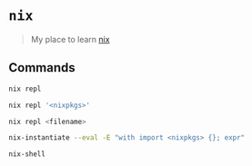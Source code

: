 # `nix`

> My place to learn [nix](https://nixos.org/)

## Commands

```sh
nix repl

nix repl '<nixpkgs>'

nix repl <filename>

nix-instantiate --eval -E "with import <nixpkgs> {}; expr"

nix-shell
```
